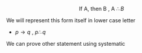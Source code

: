 $$\text{If A, then B , A  }\therefore B$$

We will represent this form itself in lower case letter
- $p\to q\text{ , } p \therefore q$

We can prove other statement using systematic